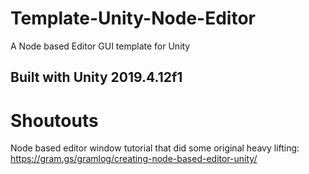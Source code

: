 # Template-Unity-Node-Editor
A Node based Editor GUI template for Unity 

## Built with Unity 2019.4.12f1


# Shoutouts
Node based editor window tutorial that did some original heavy lifting: https://gram.gs/gramlog/creating-node-based-editor-unity/
